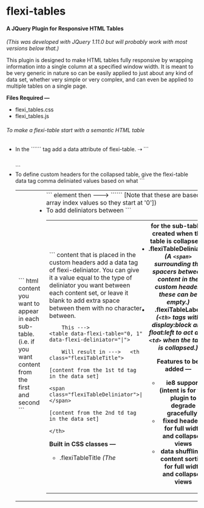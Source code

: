 flexi-tables
============

<h4>A JQuery Plugin for Responsive HTML Tables</h4>
<em>(This was developed with JQuery 1.11.0 but will probably work with most versions below that.)</em>

  This plugin is designed to make HTML tables fully responsive by wrapping information into a single column at a specified window width. It is meant to be very generic in nature so can be easily applied to just about any kind of data set, whether very simple or very complex, and can even be applied to multiple tables on a single page.

  <strong>Files Required — </strong>
    <ul>
      <li>flexi_tables.css</li>
      <li>flexi_tables.js</li>
    </ul>
    
  <h6>To make a flexi-table start with a semantic HTML table</h6>
    <ul>
      <li>
        In the ```<table>``` tag add a data attribute of flexi-table. &#8674; ```<table data-flexi-table>```
      </li>
      <li>
        To define custom headers for the collapsed table, give the flexi-table data tag comma deliniated values 
        based on what ```<td>``` html content you want to appear in each sub-table. (i.e. if you want content from the first
        and second ```<td>``` element then  ---> ```<table data-flexi-table="0, 1">``` [Note that these are based on array index 
        values so they start at '0'])
      </li>
      <li>
        To add deliniators between ```<td>``` content that is placed in the custom headers add a data tag of flexi-deliniator.
        You can give it a value equal to the type of deliniator you want between each content set, or leave it blank to add
        extra space between them with no character between.
      </li>
    </ul>
        
        This --->             <table data-flexi-table="0, 1" data-flexi-deliniator="|">
          
        Will result in --->   <th class="flexiTableTitle">
                                  [content from the 1st td tag in the data set] 
                                      <span class="flexiTableDeliniator">|</span> 
                                  [content from the 2nd td tag in the data set] 
                              </th>
  
  <strong>Built in CSS classes —</strong>
    <ul>
      <li>.flexiTableTitle <em>(The <th> for the sub-tables created when the table is collapsed.)</em></li>
      <li>.flexiTableDeliniator <em>(A ```<span>``` surrounding the spacers between content in the custom header, these can be empty.)</em></li>
      <li>.flexiTableLabel <em>(```<th>``` tags with display:block and float:left to act as a ```<td>``` when the table is collapsed.)</em></li>
    </ul>
  
  <strong>Features to be added —</strong>
    <ul>
      <li>ie8 support (intent is for the plugin to degrade gracefully)</li>
      <li>fixed headers for full width and collapsed views</li>
      <li>data shuffling / content sorting for full width and collapsed views</li>
    </ul>
    
    
